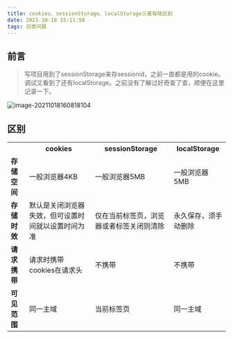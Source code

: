 ```yaml
---
title: cookies、sessionStorage、localStorage三者有啥区别
date: 2021-10-18 15:11:58
tags: 日常问题
---
```


## 前言

> 写项目用到了sessionStorage来存sessionid，之前一直都是用的cookie。调试又看到了还有localStorage。之前没有了解过好奇查了查，顺便在这里记录一下。

![image-20211018160818104](https://gitee.com/Jasper-zh/image_host/raw/master/image-20211018160818104.png)



## 区别

<table>
    <tr>
        <th></th>
        <th>cookies</th>
        <th>sessionStorage</th>
        <th>localStorage</th>
    </tr>
    <tr>
    	<td><b>存储空间 </b></td>
        <td>一般浏览器4KB</td>
        <td>一般浏览器5MB</td>
        <td>一般浏览器5MB</td>
    </tr>
    <tr>
        <td><b>存储时效</b></td>
        <td>默认是关闭浏览器失效，但可设置时间就以设置时间为准</td>
        <td>仅在当前标签页，浏览器或者标签关闭则清除</td>
        <td>永久保存，须手动删除</td>
    </tr>
    <tr>
        <td><b>请求携带 </b></td>
        <td>请求时携带cookies在请求头</td>
        <td>不携带</td>
        <td>不携带</td>
    </tr>
    <tr>
        <td><b>可见范围 </b></td>
        <td>同一主域</td>
        <td>当前标签页</td>
        <td>同一主域</td>
    </tr>
</table>


